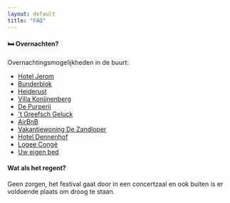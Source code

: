 ```yaml
---
layout: default
title: "FAQ"
---
```

#### 🛏️ Overnachten?
Overnachtingsmogelijkheden in de buurt:
- [Hotel Jerom](https://hoteljerom.com/nl/)
- [Bunderblok](https://www.bunderblok.be/)
- [Heiderust](https://www.heiderust.be/)
- [Villa Konijnenberg](http://www.villakonijnenberg.be/)
- [De Purperij](https://www.depurperij.be/)
- ['t Greefsch Geluck](https://www.tgreefschgeluck.be/)
- [AirBnB](https://www.airbnb.be/rooms/899724686357463659?check_in=2025-03-01&check_out=2025-03-06&guests=1&adults=1&s=67&unique_share_id=1068f6ca-bbe8-4dc6-b11d-a7f19422eaf8&source_impression_id=p3_1741789712_P3yZ6TCtn_-bPyU_)
- [Vakantiewoning De Zandloper](https://www.vakantiewoning-de-zandloper.be/index.php/nl)
- [Hotel Dennenhof](https://www.hoteldennenhof.be/)
- [Logee Congé](https://www.instagram.com/logeeconge/?hl=nl)
- [Uw eigen bed](https://www.uweigenbed.be)

#### Wat als het regent? 
Geen zorgen, het festival gaat door in een concertzaal en ook buiten is er voldoende plaats om droog te staan.
